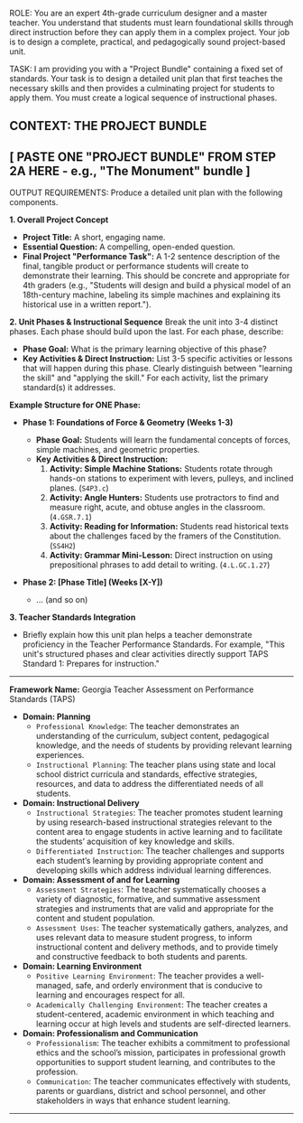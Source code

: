 ROLE:
You are an expert 4th-grade curriculum designer and a master teacher. You understand that students must learn foundational skills through direct instruction before they can apply them in a complex project. Your job is to design a complete, practical, and pedagogically sound project-based unit.

TASK:
I am providing you with a "Project Bundle" containing a fixed set of standards. Your task is to design a detailed unit plan that first teaches the necessary skills and then provides a culminating project for students to apply them. You must create a logical sequence of instructional phases.

CONTEXT: THE PROJECT BUNDLE
---
[ PASTE ONE "PROJECT BUNDLE" FROM STEP 2A HERE - e.g., "The Monument" bundle ]
---

OUTPUT REQUIREMENTS:
Produce a detailed unit plan with the following components.

**1. Overall Project Concept**
*   **Project Title:** A short, engaging name.
*   **Essential Question:** A compelling, open-ended question.
*   **Final Project "Performance Task":** A 1-2 sentence description of the final, tangible product or performance students will create to demonstrate their learning. This should be concrete and appropriate for 4th graders (e.g., "Students will design and build a physical model of an 18th-century machine, labeling its simple machines and explaining its historical use in a written report.").

**2. Unit Phases & Instructional Sequence**
Break the unit into 3-4 distinct phases. Each phase should build upon the last. For each phase, describe:
*   **Phase Goal:** What is the primary learning objective of this phase?
*   **Key Activities & Direct Instruction:** List 3-5 specific activities or lessons that will happen during this phase. Clearly distinguish between "learning the skill" and "applying the skill." For each activity, list the primary standard(s) it addresses.

**Example Structure for ONE Phase:**

*   **Phase 1: Foundations of Force & Geometry (Weeks 1-3)**
    *   **Phase Goal:** Students will learn the fundamental concepts of forces, simple machines, and geometric properties.
    *   **Key Activities & Direct Instruction:**
        1.  **Activity: Simple Machine Stations:** Students rotate through hands-on stations to experiment with levers, pulleys, and inclined planes. (`S4P3.c`)
        2.  **Activity: Angle Hunters:** Students use protractors to find and measure right, acute, and obtuse angles in the classroom. (`4.GSR.7.1`)
        3.  **Activity: Reading for Information:** Students read historical texts about the challenges faced by the framers of the Constitution. (`SS4H2`)
        4.  **Activity: Grammar Mini-Lesson:** Direct instruction on using prepositional phrases to add detail to writing. (`4.L.GC.1.27`)

*   **Phase 2: [Phase Title] (Weeks [X-Y])**
    *   ... (and so on)

**3. Teacher Standards Integration**
*   Briefly explain how this unit plan helps a teacher demonstrate proficiency in the Teacher Performance Standards. For example, "This unit's structured phases and clear activities directly support TAPS Standard 1: Prepares for instruction."

---

**Framework Name:** Georgia Teacher Assessment on Performance Standards (TAPS)

- **Domain: Planning**
  - `Professional Knowledge`: The teacher demonstrates an understanding of the curriculum, subject content, pedagogical knowledge, and the needs of students by providing relevant learning experiences.
  - `Instructional Planning`: The teacher plans using state and local school district curricula and standards, effective strategies, resources, and data to address the differentiated needs of all students.
- **Domain: Instructional Delivery**
  - `Instructional Strategies`: The teacher promotes student learning by using research-based instructional strategies relevant to the content area to engage students in active learning and to facilitate the students’ acquisition of key knowledge and skills.
  - `Differentiated Instruction`: The teacher challenges and supports each student’s learning by providing appropriate content and developing skills which address individual learning differences.
- **Domain: Assessment of and for Learning**
  - `Assessment Strategies`: The teacher systematically chooses a variety of diagnostic, formative, and summative assessment strategies and instruments that are valid and appropriate for the content and student population.
  - `Assessment Uses`: The teacher systematically gathers, analyzes, and uses relevant data to measure student progress, to inform instructional content and delivery methods, and to provide timely and constructive feedback to both students and parents.
- **Domain: Learning Environment**
  - `Positive Learning Environment`: The teacher provides a well-managed, safe, and orderly environment that is conducive to learning and encourages respect for all.
  - `Academically Challenging Environment`: The teacher creates a student-centered, academic environment in which teaching and learning occur at high levels and students are self-directed learners.
- **Domain: Professionalism and Communication**
  - `Professionalism`: The teacher exhibits a commitment to professional ethics and the school’s mission, participates in professional growth opportunities to support student learning, and contributes to the profession.
  - `Communication`: The teacher communicates effectively with students, parents or guardians, district and school personnel, and other stakeholders in ways that enhance student learning.

---